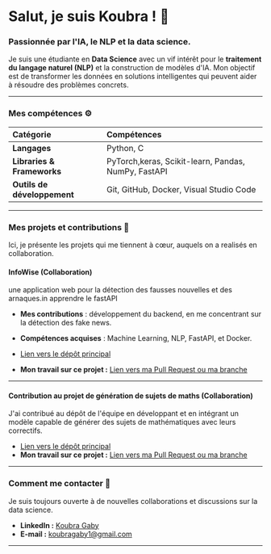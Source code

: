 # Salut, je suis Koubra ! 👋

### Passionnée par l'IA, le NLP  et la data science.

Je suis une étudiante en **Data Science** avec un vif intérêt pour le **traitement du langage naturel (NLP)** et la construction de modèles d'IA. Mon objectif est de transformer les données en solutions intelligentes qui peuvent aider à résoudre des problèmes concrets.

---

### Mes compétences ⚙️

| Catégorie | Compétences |  
| :--- | :--- |
| **Langages** | Python, C |
| **Libraries & Frameworks** | PyTorch,keras, Scikit-learn, Pandas, NumPy, FastAPI |
| **Outils de développement** | Git, GitHub, Docker, Visual Studio Code |

---

### Mes projets et contributions 🚀

Ici, je présente les projets qui me tiennent à cœur, auquels on a realisés en collaboration.

#### **InfoWise** (Collaboration)
une application web pour la détection des fausses nouvelles et des arnaques.in apprendre le fastAPI 

* **Mes contributions** : développement du backend, en me concentrant sur la détection des fake news.
*  **Compétences acquises** : Machine Learning, NLP, FastAPI, et Docker.

* [Lien vers le dépôt principal](https://github.com/Martial2023/Hackathon-UNESCO-MIL)
* **Mon travail sur ce projet :** [Lien vers ma Pull Request ou ma branche](https://github.com/Martial2023/Hackathon-UNESCO-MIL)

---

#### **Contribution au projet de génération de sujets de maths** (Collaboration)

J'ai contribué au dépôt de l'équipe en développant et en intégrant un modèle capable de générer des sujets de mathématiques avec leurs correctifs.

* [Lien vers le dépôt principal](https://github.com/[nom_du_propriétaire]/modeleBEF)
* **Mon travail sur ce projet :** [Lien vers ma Pull Request ou ma branche]([URL_DE_TON_TRAVAIL_OU_TA_PR])

---

### Comment me contacter 💬

Je suis toujours ouverte à de nouvelles collaborations et discussions sur la data science.

* **LinkedIn :** [Koubra Gaby]([www.linkedin.com/in/koubra-gaby-309a50250])
* **E-mail :** [koubragaby1@gmail.com](mailto:ton.email@example.com)

---
